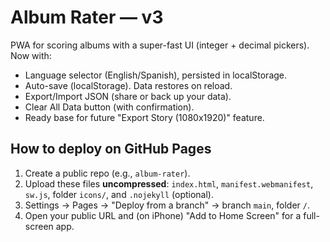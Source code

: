# Album Rater — v3

PWA for scoring albums with a super-fast UI (integer + decimal pickers). Now with:
- Language selector (English/Spanish), persisted in localStorage.
- Auto-save (localStorage). Data restores on reload.
- Export/Import JSON (share or back up your data).
- Clear All Data button (with confirmation).
- Ready base for future "Export Story (1080x1920)" feature.

## How to deploy on GitHub Pages
1) Create a public repo (e.g., `album-rater`).
2) Upload these files **uncompressed**: `index.html`, `manifest.webmanifest`, `sw.js`, folder `icons/`, and `.nojekyll` (optional).
3) Settings → Pages → "Deploy from a branch" → branch `main`, folder `/`.
4) Open your public URL and (on iPhone) "Add to Home Screen" for a full-screen app.


